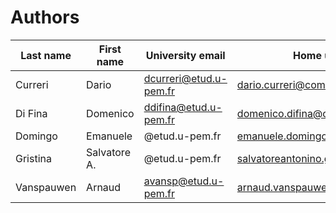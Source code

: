 # Authors
| Last name | First name | University email | Home university email |
|---|---|---|---|
| Curreri | Dario | dcurreri@etud.u-pem.fr | dario.curreri@community.unipa.it |
| Di Fina | Domenico | ddifina@etud.u-pem.fr | domenico.difina@community.unipa.it |
| Domingo | Emanuele | @etud.u-pem.fr | emanuele.domingo@community.unipa.it |
| Gristina | Salvatore A. | @etud.u-pem.fr | salvatoreantonino.gristina@community.unipa.it |
| Vanspauwen | Arnaud | avansp@etud.u-pem.fr | arnaud.vanspauwen@student.ucll.be |

